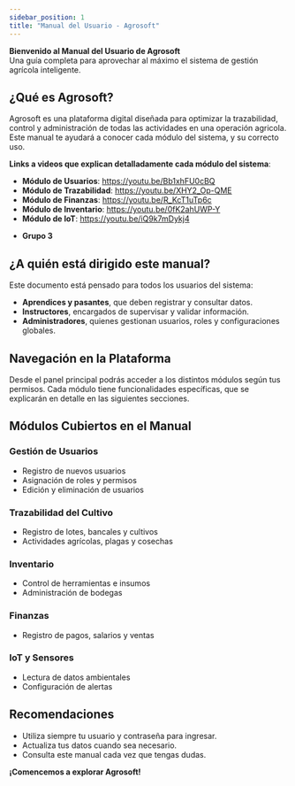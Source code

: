 ```yaml
---
sidebar_position: 1
title: "Manual del Usuario - Agrosoft"
---
```


**Bienvenido al Manual del Usuario de Agrosoft**  
Una guía completa para aprovechar al máximo el sistema de gestión agrícola inteligente.

## ¿Qué es Agrosoft?

Agrosoft es una plataforma digital diseñada para optimizar la trazabilidad, control y administración de todas las actividades en una operación agricola. Este manual te ayudará a conocer cada módulo del sistema, y su correcto uso.

**Links a videos que explican detalladamente cada módulo del sistema**:

<ul>
  <li><strong>Módulo de Usuarios</strong>: <a href="https://youtu.be/Bb1xhFU0cBQ?si=mQkiIvzxDNhwOKSf" target="_blank">https://youtu.be/Bb1xhFU0cBQ</a></li>
  <li><strong>Módulo de Trazabilidad</strong>: <a href="https://youtu.be/XHY2_Op-QME" target="_blank">https://youtu.be/XHY2_Op-QME</a></li>
  <li><strong>Módulo de Finanzas</strong>: <a href="https://youtu.be/R_KcT1uTp6c" target="_blank">https://youtu.be/R_KcT1uTp6c</a></li>
  <li><strong>Módulo de Inventario</strong>: <a href="https://youtu.be/0fK2ahUWP-Y?si=Mr69GyLNe_kmY-Ui" target="_blank">https://youtu.be/0fK2ahUWP-Y</a></li>
  <li><strong>Módulo de IoT</strong>: <a href="https://youtu.be/iQ9k7mDykj4?si=OHyUY3w3fbhEO9QY" target="_blank">https://youtu.be/iQ9k7mDykj4</a></li>
</ul>

- **Grupo 3**

## ¿A quién está dirigido este manual?

Este documento está pensado para todos los usuarios del sistema:  
- **Aprendices y pasantes**, que deben registrar y consultar datos.  
- **Instructores**, encargados de supervisar y validar información.  
- **Administradores**, quienes gestionan usuarios, roles y configuraciones globales.

## Navegación en la Plataforma

Desde el panel principal podrás acceder a los distintos módulos según tus permisos. Cada módulo tiene funcionalidades específicas, que se explicarán en detalle en las siguientes secciones.

## Módulos Cubiertos en el Manual

### Gestión de Usuarios
- Registro de nuevos usuarios
- Asignación de roles y permisos
- Edición y eliminación de usuarios

### Trazabilidad del Cultivo
- Registro de lotes, bancales y cultivos
- Actividades agrícolas, plagas y cosechas

### Inventario
- Control de herramientas e insumos
- Administración de bodegas

### Finanzas
- Registro de pagos, salarios y ventas

### IoT y Sensores
- Lectura de datos ambientales
- Configuración de alertas

## Recomendaciones

- Utiliza siempre tu usuario y contraseña para ingresar.  
- Actualiza tus datos cuando sea necesario.  
- Consulta este manual cada vez que tengas dudas.  

**¡Comencemos a explorar Agrosoft!**
